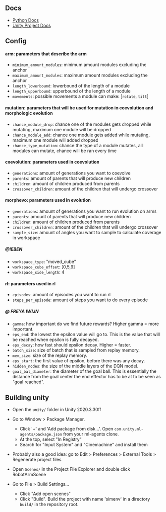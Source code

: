
## Docs

- [Python Docs](https://smessie.github.io/SELab3-2022-01/python/)
- [Unity Project Docs](https://smessie.github.io/SELab3-2022-01/unity/)

## Config

#### arm: parameters that describe the arm
  - `minimum_amount_modules`: minimum amount modules excluding the anchor
  - `maximum_amount_modules`: maximum amount modules excluding the anchor
  - `length_lowerbound`: lowerbound of the length of a module
  - `length_upperbound`: upperbound of the length of a module
  - `movements`: possible movements a module can make: [`rotate`, `tilt`]

#### mutation: parameters that will be used for mutation in coevolution and morphologic evolution
  - `chance_module_drop`: chance one of the modules gets dropped while mutating, maximum one module will be dropped
  - `chance_module_add`: chance one module gets added while mutating, maximum one module will added dropped
  - `chance_type_mutation`: chance the type of a module mutates, all modules can mutate, chance will be ran every time

#### coevolution: parameters used in coevolution
  - `generations`: amount of generations you want to coevolve
  - `parents`: amount of parents that will produce new children
  - `children`: amount of children produced from parents
  - `crossover_children`: amount of the children that will undergo crossover

#### morphevo: parameters used in evolution
  - `generations`: amount of generations you want to run evolution on arms
  - `parents`: amount of parents that will produce new children
  - `children`: amount of children produced from parents
  - `crossover_children`: amount of the children that will undergo crossover
  - `sample_size`: amount of angles you want to sample to calculate coverage in workspace
  ##### @IEBEN 
  - `workspace_type`: "moved_cube"
  - `workspace_cube_offset`: [0,5,9]
  - `workspace_side_length`: 4 


#### rl: parameters used in rl
  - `episodes`: amount of episodes you want to run rl
  - `steps_per_episode`: amount of steps you want to do every episode
  ##### @ FREYA IWIJN
  - `gamma`: how important do we find future rewards? Higher gamma = more important.
  - `eps_end`: the lowest the epsilon value will go to. This is the value that will be reached when epsilon is fully decayed.
  - `eps_decay`: how fast should epsilon decay. Higher = faster.
  - `batch_size`: size of batch that is sampled from replay memory.
  - `mem_size`: size of the replay memory.
  - `eps_start`: the first value of epsilon, before there was any decay.
  - `hidden_nodes`: the size of the middle layers of the DQN model.
  - `goal_bal_diameter`: the diameter of the goal ball. This is essentially the distance from the goal center the end effector has to be at to be seen as "goal reached".


## Building unity

- Open the `unity/` folder in Unity 2020.3.30f1

- Go to Window > Package Manager.
  + Click '+' and 'Add package from disk...'. Open `com.unity.ml-agents/package.json` from your ml-agents clone.
  + At the top, select "In Registry"
  + Search for "Input System" and "Cinemachine" and install them

- Probably also a good idea: go to Edit > Preferences > External Tools > Regenerate project files

- Open `Scenes/` in the Project File Explorer and double click RobotArmScene

- Go to File > Build Settings...
  + Click "Add open scenes"
  + Click "Build". Build the project with name 'simenv' in a directory `build/` in the repository root.

